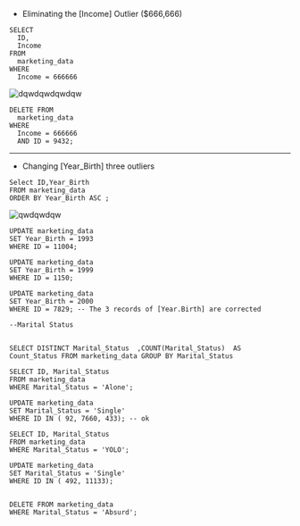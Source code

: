 
- Eliminating the [Income] Outlier ($666,666)
```
SELECT 
  ID, 
  Income 
FROM 
  marketing_data 
WHERE 
  Income = 666666
```
![dqwdqwdqwdqw](https://github.com/mfernandezcean/Marketing_Campaign_Results/assets/105746149/a55c2582-31db-49e7-963a-0c6e1c0a68c2)
```
DELETE FROM 
  marketing_data 
WHERE 
  Income = 666666 
  AND ID = 9432;

```
---
- Changing [Year_Birth] three outliers

```
Select ID,Year_Birth
FROM marketing_data
ORDER BY Year_Birth ASC ;
```
![qwdqwdqw](https://github.com/mfernandezcean/Marketing_Campaign_Results/assets/105746149/d25a76db-9ddc-4c0a-8178-d8b1dff75ce6)

```
UPDATE marketing_data
SET Year_Birth = 1993 
WHERE ID = 11004;

UPDATE marketing_data
SET Year_Birth = 1999 
WHERE ID = 1150;

UPDATE marketing_data
SET Year_Birth = 2000 
WHERE ID = 7829; -- The 3 records of [Year.Birth] are corrected 

--Marital Status


SELECT DISTINCT Marital_Status  ,COUNT(Marital_Status)  AS Count_Status FROM marketing_data GROUP BY Marital_Status

SELECT ID, Marital_Status
FROM marketing_data
WHERE Marital_Status = 'Alone'; 

UPDATE marketing_data
SET Marital_Status = 'Single'
WHERE ID IN ( 92, 7660, 433); -- ok

SELECT ID, Marital_Status
FROM marketing_data
WHERE Marital_Status = 'YOLO'; 

UPDATE marketing_data
SET Marital_Status = 'Single'
WHERE ID IN ( 492, 11133);


DELETE FROM marketing_data
WHERE Marital_Status = 'Absurd';



```
